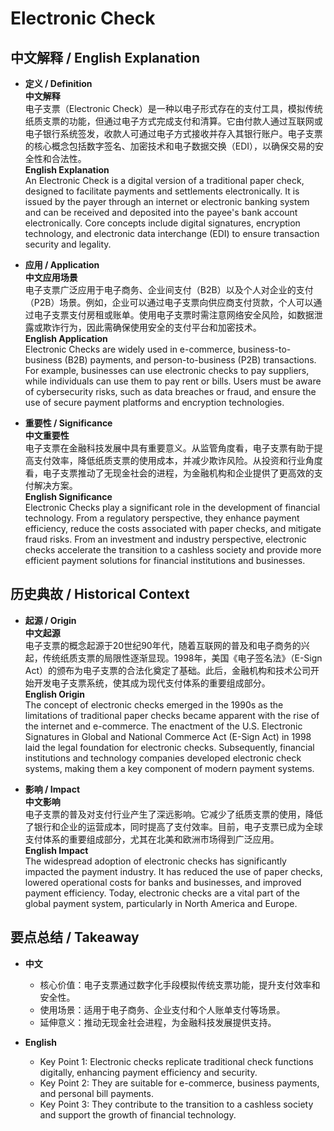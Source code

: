 # Electronic Check

## 中文解释 / English Explanation

* **定义 / Definition**  
  **中文解释**  
  电子支票（Electronic Check）是一种以电子形式存在的支付工具，模拟传统纸质支票的功能，但通过电子方式完成支付和清算。它由付款人通过互联网或电子银行系统签发，收款人可通过电子方式接收并存入其银行账户。电子支票的核心概念包括数字签名、加密技术和电子数据交换（EDI），以确保交易的安全性和合法性。  
  **English Explanation**  
  An Electronic Check is a digital version of a traditional paper check, designed to facilitate payments and settlements electronically. It is issued by the payer through an internet or electronic banking system and can be received and deposited into the payee's bank account electronically. Core concepts include digital signatures, encryption technology, and electronic data interchange (EDI) to ensure transaction security and legality.

* **应用 / Application**  
  **中文应用场景**  
  电子支票广泛应用于电子商务、企业间支付（B2B）以及个人对企业的支付（P2B）场景。例如，企业可以通过电子支票向供应商支付货款，个人可以通过电子支票支付房租或账单。使用电子支票时需注意网络安全风险，如数据泄露或欺诈行为，因此需确保使用安全的支付平台和加密技术。  
  **English Application**  
  Electronic Checks are widely used in e-commerce, business-to-business (B2B) payments, and person-to-business (P2B) transactions. For example, businesses can use electronic checks to pay suppliers, while individuals can use them to pay rent or bills. Users must be aware of cybersecurity risks, such as data breaches or fraud, and ensure the use of secure payment platforms and encryption technologies.

* **重要性 / Significance**  
  **中文重要性**  
  电子支票在金融科技发展中具有重要意义。从监管角度看，电子支票有助于提高支付效率，降低纸质支票的使用成本，并减少欺诈风险。从投资和行业角度看，电子支票推动了无现金社会的进程，为金融机构和企业提供了更高效的支付解决方案。  
  **English Significance**  
  Electronic Checks play a significant role in the development of financial technology. From a regulatory perspective, they enhance payment efficiency, reduce the costs associated with paper checks, and mitigate fraud risks. From an investment and industry perspective, electronic checks accelerate the transition to a cashless society and provide more efficient payment solutions for financial institutions and businesses.

## 历史典故 / Historical Context

* **起源 / Origin**  
  **中文起源**  
  电子支票的概念起源于20世纪90年代，随着互联网的普及和电子商务的兴起，传统纸质支票的局限性逐渐显现。1998年，美国《电子签名法》（E-Sign Act）的颁布为电子支票的合法化奠定了基础。此后，金融机构和技术公司开始开发电子支票系统，使其成为现代支付体系的重要组成部分。  
  **English Origin**  
  The concept of electronic checks emerged in the 1990s as the limitations of traditional paper checks became apparent with the rise of the internet and e-commerce. The enactment of the U.S. Electronic Signatures in Global and National Commerce Act (E-Sign Act) in 1998 laid the legal foundation for electronic checks. Subsequently, financial institutions and technology companies developed electronic check systems, making them a key component of modern payment systems.

* **影响 / Impact**  
  **中文影响**  
  电子支票的普及对支付行业产生了深远影响。它减少了纸质支票的使用，降低了银行和企业的运营成本，同时提高了支付效率。目前，电子支票已成为全球支付体系的重要组成部分，尤其在北美和欧洲市场得到广泛应用。  
  **English Impact**  
  The widespread adoption of electronic checks has significantly impacted the payment industry. It has reduced the use of paper checks, lowered operational costs for banks and businesses, and improved payment efficiency. Today, electronic checks are a vital part of the global payment system, particularly in North America and Europe.

## 要点总结 / Takeaway

* **中文**  
  - 核心价值：电子支票通过数字化手段模拟传统支票功能，提升支付效率和安全性。  
  - 使用场景：适用于电子商务、企业支付和个人账单支付等场景。  
  - 延伸意义：推动无现金社会进程，为金融科技发展提供支持。  

* **English**  
  - Key Point 1: Electronic checks replicate traditional check functions digitally, enhancing payment efficiency and security.  
  - Key Point 2: They are suitable for e-commerce, business payments, and personal bill payments.  
  - Key Point 3: They contribute to the transition to a cashless society and support the growth of financial technology.